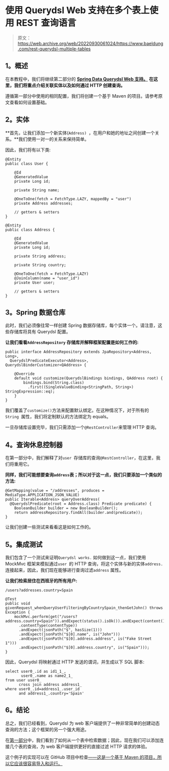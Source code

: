 # 使用 Querydsl Web 支持在多个表上使用 REST 查询语言

> 原文：<https://web.archive.org/web/20220930061024/https://www.baeldung.com/rest-querydsl-multiple-tables>

## **1。概述**

在本教程中，我们将继续第二部分的 [**Spring Data Querydsl Web 支持。**](/web/20220524020913/https://www.baeldung.com/rest-api-search-querydsl-web-in-spring-data-jpa) **在这里，我们将重点介绍关联实体以及如何通过 HTTP 创建查询。**

遵循第一部分中使用的相同配置，我们将创建一个基于 Maven 的项目。请参考原文查看如何设置基础。

## **2。实体**

**首先，让我们添加一个新实体(`Address) `，在用户和她的地址之间创建一个关系。**我们使用一对一的关系来保持简单。

因此，我们将有以下类:

```
@Entity 
public class User {

    @Id 
    @GeneratedValue
    private Long id;

    private String name;

    @OneToOne(fetch = FetchType.LAZY, mappedBy = "user") 
    private Address addresses;

    // getters & setters 
} 
```

```
@Entity 
public class Address {

    @Id 
    @GeneratedValue
    private Long id;

    private String address;

    private String country;

    @OneToOne(fetch = FetchType.LAZY) 
    @JoinColumn(name = "user_id") 
    private User user;

    // getters & setters
} 
```

## **3。Spring 数据仓库**

此时，我们必须像往常一样创建 Spring 数据存储库，每个实体一个。请注意，这些存储库将具有 Querydsl 配置。

**让我们看看`AddressRepository` 存储库并解释框架配置是如何工作的:**

```
public interface AddressRepository extends JpaRepository<Address, Long>, 
  QuerydslPredicateExecutor<Address>, QuerydslBinderCustomizer<QAddress> {

    @Override 
    default void customize(QuerydslBindings bindings, QAddress root) {
        bindings.bind(String.class)
          .first((SingleValueBinding<StringPath, String>) StringExpression::eq);
    }
} 
```

我们覆盖了`customize()`方法来配置默认绑定。在这种情况下，对于所有的`String `属性，我们将定制默认的方法绑定为 equals。

一旦存储库设置完毕，我们只需添加一个`@RestController`来管理 HTTP 查询。

## **4。查询休息控制器**

在第一部分中，我们解释了对`user `存储库的查询`@RestController`，在这里，我们将重用它。

**同样，我们可能想要查询`address`表；所以对于这一点，我们只要添加一个类似的方法:**

```
@GetMapping(value = "/addresses", produces = MediaType.APPLICATION_JSON_VALUE)
public Iterable<Address> queryOverAddress(
  @QuerydslPredicate(root = Address.class) Predicate predicate) {
    BooleanBuilder builder = new BooleanBuilder();
    return addressRepository.findAll(builder.and(predicate));
} 
```

让我们创建一些测试来看看这是如何工作的。

## **5。集成测试**

我们包含了一个测试来证明`Querydsl works.` 如何做到这一点，我们使用 MockMvc 框架来模拟通过`user `的 HTTP 查询，将这个实体与新的实体`address.` 连接起来，因此，我们现在能够进行查询过滤`address` 属性。

**让我们检索居住在西班牙的所有用户:**

`/users?addresses.country=Spain `

```
@Test
public void givenRequest_whenQueryUserFilteringByCountrySpain_thenGetJohn() throws Exception {
    mockMvc.perform(get("/users?address.country=Spain")).andExpect(status().isOk()).andExpect(content()
      .contentType(contentType))
      .andExpect(jsonPath("$", hasSize(1)))
      .andExpect(jsonPath("$[0].name", is("John")))
      .andExpect(jsonPath("$[0].address.address", is("Fake Street 1")))
      .andExpect(jsonPath("$[0].address.country", is("Spain")));
} 
```

因此，Querydsl 将映射通过 HTTP 发送的谓词，并生成以下 SQL 脚本:

```
select user0_.id as id1_1_, 
       user0_.name as name2_1_ 
from user user0_ 
      cross join address address1_ 
where user0_.id=address1_.user_id 
      and address1_.country='Spain'
```

## **6。结论**

总之，我们已经看到，Querydsl 为 web 客户端提供了一种非常简单的创建动态查询的方法；这个框架的另一个强大用途。

在[第一部分](/web/20220524020913/https://www.baeldung.com/rest-api-search-querydsl-web-in-spring-data-jpa)中，我们看到了如何从一个表中检索数据；因此，现在我们可以添加连接几个表的查询，为 web 客户端提供更好的直接过滤 HTTP 请求的体验。

这个例子的实现可以在 GitHub 项目中检查[——这是一个基于 Maven 的项目，所以它应该很容易导入和运行。](https://web.archive.org/web/20220524020913/https://github.com/eugenp/tutorials/tree/master/persistence-modules/spring-data-rest-querydsl)